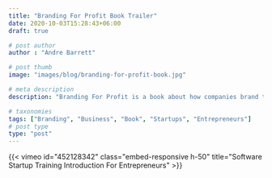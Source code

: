 ```yaml
---
title: "Branding For Profit Book Trailer"
date: 2020-10-03T15:28:43+06:00
draft: true

# post author
author : "Andre Barrett"

# post thumb
image: "images/blog/branding-for-profit-book.jpg"

# meta description
description: "Branding For Profit is a book about how companies brand themselves using certain tactics. Employing these methods has allowed them to gain a large market share and command extra-ordinary profits. This is the introduction inside the book"

# taxonomies
tags: ["Branding", "Business", "Book", "Startups", "Entrepreneurs"]
# post type
type: "post"
---
```






{{< vimeo id="452128342" class="embed-responsive h-50" title="Software Startup Training Introduction For Entrepreneurs" >}}
